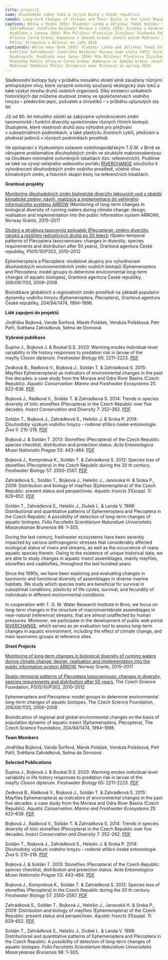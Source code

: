```yaml
---
title: project2
name: Dlouhodobé změny toků a jejich bioty v České republice
nameEn: Long-term Changes of Streams and Their Biota in the Czech Republic
captions: Bečva u Oseku 1955/ Vladimír Landa a Zelinka/ Tomáš Soldán/ Světlana
  Zahrádková/ Jindřiška Bojková/ Morava u Lhoty 1955/ Svratka u Doubravníku/
  Osoblaha u Janova 1956/ Mže Milíkov/ Ploučnice Žízníkov/ Olešenka Peklo/
  Křinice Černá brána/ Kamenice v Zemské bráně/ Javoří potok Modrava/ Zdobnice
  Pěčín/ Stropnice u Bílovic na jaře 2010
captionsEn: Bečva near Osek 1955/ Vladimír Landa and Zelinka/ Tomáš Soldán/
  Světlana Zahrádková/ Jindřiška Bojková/ Morava near Lhota 1955/ Svratka near
  Doubravník/ Osoblaha near Janov 1956/ Mže Milíkov/ Ploučnice Žízníkov/
  Olešenka Peklo/ Křinice Černá brána/ Kamenice at Zemská brána/ Javoří stream
  Modrava/ Zdobnice Pěčín/ Stropnice near Bílovice in spring 2010
---
```

<div class="cz">
Sladkovodní biotopy byly v průběhu minulého století silně zasaženy různými antropickými vlivy,
které výrazně ovlivnily současný ekologický stav toků a také výskyt mnoha druhů vodních organismů.
Díky existenci unikátních historických dat můžeme studovat změny ve společenstvech vodního
hmyzu – především jepic, pošvatek a chrostíků – v průběhu uplynulých sta let.

Již od 90. let minulého století se zabýváme vyhodnocením změn taxonomické i funkční diverzity
společenstev různých říčních biotopů. Studujeme, které vlastnosti druhů jsou výhodné
pro přežívání v suboptimálních podmínkách, a také plasticitu životních cyklů, přežívání a plodnost
jedinců v různých podmínkách prostředí.

Ve spolupráci s Výzkumným ústavem vodohospodářským T.G.M. v Brně se věnujeme problematice
dlouhodobých změn ve struktuře makrozoobentosu na člověkem minimálně ovlivněných lokalitách
(tzv. referenčních). Podílíme se také na vývoji veřejného webového portálu [RIVERCHANGE](http://hydro.chmi.cz/riverchange/) sloužícího k
vyhodnocení dlouhodobých změn vodního prostředí, včetně vlivu klimatických změn, a hlavních
skupin bioty na referenčních lokalitách.

**Grantové projekty**

[Monitoring dlouhodobých změn biologické diverzity tekoucích vod v období klimatické změny:
návrh, realizace a implementace do veřejného informačního systému ARROW](http://www.riverchange.cz/) (Monitoring of
long-term changes in biological diversity of running waters during climate change: design,
realisation and implementation into the public information system ARROW), Norway Grants,
2015–2017

[Složení a struktura taxocenóz pošvatek (Plecoptera): změny diverzity, nároků a rozšíření jednotlivých
druhů po 50 letech](https://www.muni.cz/vyzkum/projekty/10114) (Spatio-temporal patterns of Plecoptera taxocoenoses: changes in diversity,
species requirements and distribution after 50 years), Grantová agentura České republiky,
P505/10/P302, 2010–2012

Ephemeroptera a Plecoptera: modelové skupiny pro vyhodnocení dlouhodobých environmentálních
změn vodních biotopů (Ephemeroptera and Plecoptera: model groups to determine environmental
long-term changes of aquatic biotopes), Grantová agentura České republiky, 206/06/1133,
2006–2008

Bioindikace globálních a regionálních změn prostředí na základě populační dynamiky vodního hmyzu
(Ephemeroptera, Plecoptera), Grantová agentura České republiky, 204/94/1474, 1994–1996.

**Lidé zapojení do projektů**

Jindřiška Bojková, Vanda Šorfová, Marek Polášek, Vendula Polášková, Petr Pařil, Světlana Zahrádková, Selma de Donnová

<div class="project-publication">

**Vybrané publikace**

Šupina J., Bojková J. & Boukal D.S. 2020: Warming erodes individual-level variability in life history responses to predation risk in larvae of the mayfly *Cloeon dipterum*. *Freshwater Biology* 65: 2211–2223. [PDF](https://doi.org/10.1111/fwb.13619)

Zedková B., Rádková V., Bojková J., Soldán T. & Zahrádková S. 2015: Mayflies Ephemeroptera) as indicators of environmental changes in the past five decades: a case study from the Morava and Odra River Basins (Czech Republic). *Aquatic Conservation: Marine and Freshwater Ecosystems* 25: 622–638. [PDF](https://doi.org/10.1002/aqc.2529)

Bojková J., Rádková V., Soldán T. & Zahrádková S. 2014: Trends in species diversity of lotic stoneflies (Plecoptera) in the Czech Republic over five decades. *Insect Conservation and Diversity* 7: 252–262. [PDF](https://doi.org/10.1111/icad.12050)

Soldán T., Bojková J., Zahrádková S., Helešic J. & Sroka P. 2014: Dlouhodobý výzkum vodního hmyzu – rodinné stříbro české entomologie. *Živa* 5: 215–218. [PDF](http://ziva.avcr.cz/files/ziva/pdf/dlouhodoby-vyzkum-vodniho-hmyzu-rodinne-stribro-ce.pdf)

Bojková J. & Soldán T. 2013: Stoneflies (Plecoptera) of the Czech Republic: species checklist, distribution and protection status. *Acta Entomologica Musei Nationalis Pragae* 53: 443–484. [PDF](https://www.aemnp.eu/data/article-1463/1444-53_2_443.pdf)

Bojková J., Komprdová K., Soldán T. & Zahrádková S. 2012: Species loss of stoneflies (Plecoptera) in the Czech Republic during the 20 th century. *Freshwater Biology* 57: 2550–2567. [PDF](https://doi.org/10.1111/fwb.12027)

Zahrádková S., Soldán T., Bojková J., Helešic J., Janovská H. & Sroka P., 2009: Distribution and biology of mayflies (Ephemeroptera) of the Czech Republic: present status and perspectives. *Aquatic Insects* 31(suppl. 1): 629–652. [PDF](https://doi.org/10.1080/01650420902745539)

Soldán T., Zahrádková S., Helešic J., Dušek L. & Landa V. 1998: Distributional and quantitative patterns of Ephemeroptera and Plecoptera in the Czech Republic: A possibility of detection of long-term changes of aquatic biotopes. *Folia Facultatis Scientiarium Naturalium Universitatis Masarykianae Brunensis* 98: 1–305.

</div>
</div>

<div class="en">

During the last century, freshwater ecosystems have been severely impacted by various anthropogenic stresses that considerably affected ecological status of rivers and streams, as well as the occurrence of many aquatic species therein. Owing to the existence of unique historical data, we are able to study changes in aquatic insect assemblages, mainly mayflies, stoneflies and caddisflies, throughout the last hundred years.

Since the 1990s, we have been exploring and evaluating changes in taxonomic and functional diversity of assemblages in diverse riverine habitats. We study which species traits are beneficial for survival in suboptimal conditions, plasticity of life cycles, survival, and fecundity of individuals in different environmental conditions.

In cooperation with T. G. M. Water Research Institute in Brno, we focus on long-term changes in the structure of macroinvertebrate assemblages in near-natural (reference) streams, that are almost unaffected by human pressures. Moreover, we participate in the development of public web portal [RIVERCHANGE](https://hydro.chmi.cz/riverchange/index.php?lng=en), which serves as an evaluation tool to assess long-term changes in aquatic environment, including the effect of climate change, and main taxonomic groups at reference sites.

**Grant Projects**

[Monitoring of long-term changes in biological diversity of running waters during climate change: design, realisation and implementation into the public information system ARROW](http://www.riverchange.cz/en/index.php), Norway Grants, 2015–2017

[Spatio-temporal patterns of Plecoptera taxocoenoses: changes in diversity, species requirements and distribution after 50 years](https://www.muni.cz/en/research/projects/10114), The Czech Science Foundation, P505/10/P302, 2010–2012

Ephemeroptera and Plecoptera: model groups to determine environmental long-term changes of aquatic biotopes, The Czech Science Foundation, 206/06/1133, 2006–2008

Bioindication of regional and global environmental changes on the basis of population dynamic of aquatic insect (Ephemeroptera, Plecoptera), The Czech Science Foundation, 204/94/1474, 1994–1996

**Team Members**

Jindřiška Bojková, Vanda Šorfová, Marek Polášek, Vendula Polášková, Petr Pařil, Světlana Zahrádková, Selma de Donnová

<div class="project-publication">

**Selected Publications**

Šupina J., Bojková J. & Boukal D.S. 2020: Warming erodes individual-level variability in life history responses to predation risk in larvae of the mayfly *Cloeon dipterum*. *Freshwater Biology* 65: 2211–2223. [PDF](https://doi.org/10.1111/fwb.13619)

Zedková B., Rádková V., Bojková J., Soldán T. & Zahrádková S. 2015: Mayflies Ephemeroptera) as indicators of environmental changes in the past five decades: a case study from the Morava and Odra River Basins (Czech Republic). *Aquatic Conservation: Marine and Freshwater Ecosystems* 25: 622–638. [PDF](https://doi.org/10.1002/aqc.2529)

Bojková J., Rádková V., Soldán T. & Zahrádková S. 2014: Trends in species diversity of lotic stoneflies (Plecoptera) in the Czech Republic over five decades. *Insect Conservation and Diversity* 7: 252–262. [PDF](https://doi.org/10.1111/icad.12050)

Soldán T., Bojková J., Zahrádková S., Helešic J. & Sroka P. 2014: Dlouhodobý výzkum vodního hmyzu – rodinné stříbro české entomologie. *Živa* 5: 215–218. [PDF](http://ziva.avcr.cz/files/ziva/pdf/dlouhodoby-vyzkum-vodniho-hmyzu-rodinne-stribro-ce.pdf)

Bojková J. & Soldán T. 2013: Stoneflies (Plecoptera) of the Czech Republic: species checklist, distribution and protection status. *Acta Entomologica Musei Nationalis Pragae* 53: 443–484. [PDF](https://www.aemnp.eu/data/article-1463/1444-53_2_443.pdf)

Bojková J., Komprdová K., Soldán T. & Zahrádková S. 2012: Species loss of stoneflies (Plecoptera) in the Czech Republic during the 20 th century. *Freshwater Biology* 57: 2550–2567. [PDF](https://doi.org/10.1111/fwb.12027)

Zahrádková S., Soldán T., Bojková J., Helešic J., Janovská H. & Sroka P., 2009: Distribution and biology of mayflies (Ephemeroptera) of the Czech Republic: present status and perspectives. *Aquatic Insects* 31(suppl. 1): 629–652. [PDF](https://doi.org/10.1080/01650420902745539)

Soldán T., Zahrádková S., Helešic J., Dušek L. & Landa V. 1998: Distributional and quantitative patterns of Ephemeroptera and Plecoptera in the Czech Republic: A possibility of detection of long-term changes of aquatic biotopes. *Folia Facultatis Scientiarium Naturalium Universitatis Masarykianae Brunensis* 98: 1–305.

</div>
</div>